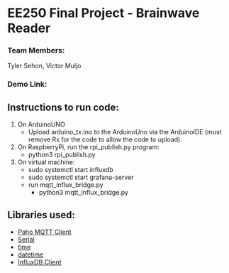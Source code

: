 # EE250 Final Project - Brainwave Reader
### Team Members: 
Tyler Sehon, Victor Muljo
### **Demo Link:**

## **Instructions to run code:**

1. On ArduinoUNO
   - Upload arduino_tx.ino to the ArduinoUno via the ArduinoIDE (must remove Rx for the code to allow the code to upload). 
2. On RaspberryPi, run the rpi_publish.py program:
   - python3 rpi_publish.py
3. On virtual machine:
   - sudo systemctl start influxdb
   - sudo systemctl start grafana-server
   - run mqtt_influx_bridge.py
     - python3 mqtt_influx_bridge.py

## Libraries used:
- [Paho MQTT Client](https://github.com/eclipse/paho.mqtt.python)
- [Serial](https://pythonhosted.org/pyserial/index.html)
- [time](https://docs.python.org/3/library/time.html)
- [datetime](https://docs.python.org/3/library/datetime.html#module-datetime)
- [InfluxDB Client](https://github.com/influxdata/influxdb-python)
